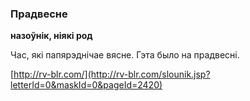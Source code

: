 ### Прадвесне
**назоўнік, ніякі род**

Час, які папярэднічае вясне. Гэта было на прадвесні.

<a rel="author">[http://rv-blr.com/](http://rv-blr.com/slounik.jsp?letterId=0&maskId=0&pageId=2420)</a>
